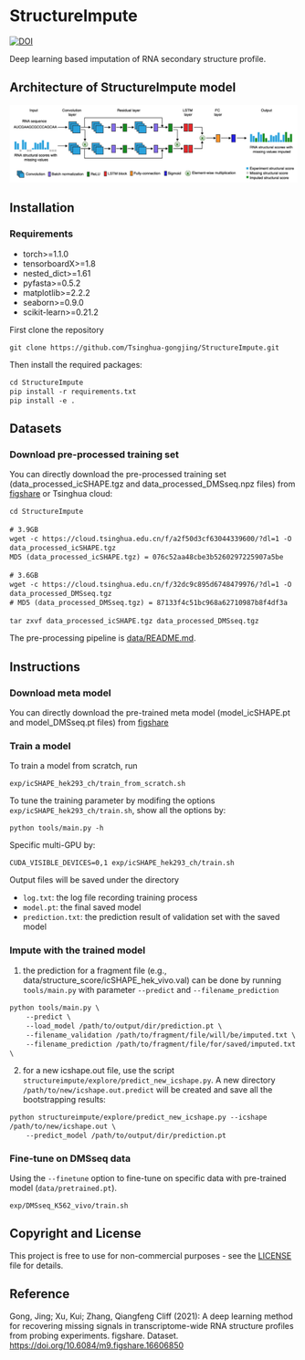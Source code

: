 # StructureImpute
[![DOI](https://zenodo.org/badge/301282001.svg)](https://zenodo.org/badge/latestdoi/301282001)

Deep learning based imputation of RNA secondary structure profile.

##  Architecture of StructureImpute model

![](misc/StructureImpute_framework.png)


## Installation


### Requirements

* torch>=1.1.0
* tensorboardX>=1.8
* nested_dict>=1.61
* pyfasta>=0.5.2
* matplotlib>=2.2.2
* seaborn>=0.9.0
* scikit-learn>=0.21.2

First clone the repository

```
git clone https://github.com/Tsinghua-gongjing/StructureImpute.git
```

Then install the required packages:

```
cd StructureImpute
pip install -r requirements.txt
pip install -e .
```

## Datasets


### Download pre-processed training set


You can directly download the pre-processed training set (data_processed_icSHAPE.tgz and data_processed_DMSseq.npz files) from [figshare](https://doi.org/10.6084/m9.figshare.16606850) or Tsinghua cloud:

```
cd StructureImpute

# 3.9GB
wget -c https://cloud.tsinghua.edu.cn/f/a2f50d3cf63044339600/?dl=1 -O data_processed_icSHAPE.tgz
MD5 (data_processed_icSHAPE.tgz) = 076c52aa48cbe3b5260297225907a5be

# 3.6GB
wget -c https://cloud.tsinghua.edu.cn/f/32dc9c895d6748479976/?dl=1 -O data_processed_DMSseq.tgz
# MD5 (data_processed_DMSseq.tgz) = 87133f4c51bc968a62710987b8f4df3a

tar zxvf data_processed_icSHAPE.tgz data_processed_DMSseq.tgz
```

The pre-processing pipeline is [data/README.md](data/README.md).

## Instructions


### Download meta model

You can directly download the pre-trained meta model (model_icSHAPE.pt and model_DMSseq.pt files) from [figshare](https://doi.org/10.6084/m9.figshare.16606850)

### Train a model

To train a model from scratch, run

```
exp/icSHAPE_hek293_ch/train_from_scratch.sh
```

To tune the training parameter by modifing the options `exp/icSHAPE_hek293_ch/train.sh`, show all the options by: 

```
python tools/main.py -h
```

Specific multi-GPU by:

```
CUDA_VISIBLE_DEVICES=0,1 exp/icSHAPE_hek293_ch/train.sh
```

Output files will be saved under the directory

* `log.txt`: the log file recording training process
* `model.pt`: the final saved model
* `prediction.txt`: the prediction result of validation set with the saved model

### Impute with the trained model

1. the prediction for a fragment file (e.g., data/structure_score/icSHAPE_hek_vivo.val) can be done by running `tools/main.py` with parameter `--predict` and `--filename_prediction`

```
python tools/main.py \
    --predict \
    --load_model /path/to/output/dir/prediction.pt \
    --filename_validation /path/to/fragment/file/will/be/imputed.txt \
    --filename_prediction /path/to/fragment/file/for/saved/imputed.txt \
```

2. for a new icshape.out file, use the script `structureimpute/explore/predict_new_icshape.py`. A new directory `/path/to/new/icshape.out.predict` will be created and save all the bootstrapping results:

```
python structureimpute/explore/predict_new_icshape.py --icshape /path/to/new/icshape.out \
	--predict_model /path/to/output/dir/prediction.pt
```

### Fine-tune on DMSseq data

Using the `--finetune` option to fine-tune on specific data with pre-trained model (`data/pretrained.pt`).
```
exp/DMSseq_K562_vivo/train.sh
```



## Copyright and License

This project is free to use for non-commercial purposes - see the [LICENSE](https://github.com/Tsinghua-gongjing/StructureImpute/blob/master/LICENSE) file for details.

## Reference

Gong, Jing; Xu, Kui; Zhang, Qiangfeng Cliff (2021): A deep learning method for recovering missing signals in transcriptome-wide RNA structure profiles from probing experiments. figshare. Dataset. https://doi.org/10.6084/m9.figshare.16606850

